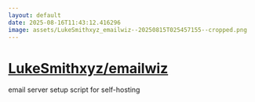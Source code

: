 ```yaml
---
layout: default
date: 2025-08-16T11:43:12.416296
image: assets/LukeSmithxyz_emailwiz--20250815T025457155--cropped.png
---
```


# [LukeSmithxyz/emailwiz](https://github.com/LukeSmithxyz/emailwiz)

email server setup script for self-hosting

